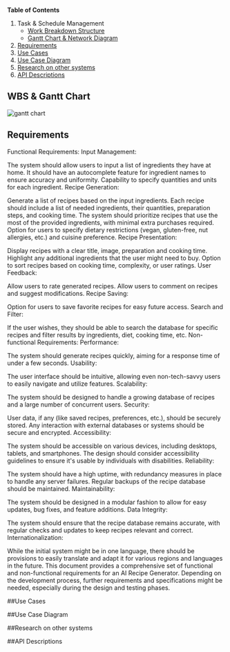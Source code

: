 **Table of Contents**
1. Task & Schedule Management
    - [Work Breakdown Structure](#work-breadown-structure)
    - [Gantt Chart  & Network Diagram](#gantt-chart--network-diagram)
1. [Requirements](#requirements)
1. [Use Cases](#use-cases)
1. [Use Case Diagram](#use-case-diagram)
1. [Research on other systems](#research-on-other-systems)
1. [API Descriptions](#api-descriptions)



## WBS & Gantt Chart
![gantt chart]()



## Requirements 
Functional Requirements:
Input Management:

The system should allow users to input a list of ingredients they have at home.
It should have an autocomplete feature for ingredient names to ensure accuracy and uniformity.
Capability to specify quantities and units for each ingredient.
Recipe Generation:

Generate a list of recipes based on the input ingredients.
Each recipe should include a list of needed ingredients, their quantities, preparation steps, and cooking time.
The system should prioritize recipes that use the most of the provided ingredients, with minimal extra purchases required.
Option for users to specify dietary restrictions (vegan, gluten-free, nut allergies, etc.) and cuisine preference.
Recipe Presentation:

Display recipes with a clear title, image, preparation and cooking time.
Highlight any additional ingredients that the user might need to buy.
Option to sort recipes based on cooking time, complexity, or user ratings.
User Feedback:

Allow users to rate generated recipes.
Allow users to comment on recipes and suggest modifications.
Recipe Saving:

Option for users to save favorite recipes for easy future access.
Search and Filter:

If the user wishes, they should be able to search the database for specific recipes and filter results by ingredients, diet, cooking time, etc.
Non-functional Requirements:
Performance:

The system should generate recipes quickly, aiming for a response time of under a few seconds.
Usability:

The user interface should be intuitive, allowing even non-tech-savvy users to easily navigate and utilize features.
Scalability:

The system should be designed to handle a growing database of recipes and a large number of concurrent users.
Security:

User data, if any (like saved recipes, preferences, etc.), should be securely stored.
Any interaction with external databases or systems should be secure and encrypted.
Accessibility:

The system should be accessible on various devices, including desktops, tablets, and smartphones.
The design should consider accessibility guidelines to ensure it's usable by individuals with disabilities.
Reliability:

The system should have a high uptime, with redundancy measures in place to handle any server failures.
Regular backups of the recipe database should be maintained.
Maintainability:

The system should be designed in a modular fashion to allow for easy updates, bug fixes, and feature additions.
Data Integrity:

The system should ensure that the recipe database remains accurate, with regular checks and updates to keep recipes relevant and correct.
Internationalization:

While the initial system might be in one language, there should be provisions to easily translate and adapt it for various regions and languages in the future.
This document provides a comprehensive set of functional and non-functional requirements for an AI Recipe Generator. Depending on the development process, further requirements and specifications might be needed, especially during the design and testing phases.

##Use Cases 

##Use Case Diagram 

##Research on other systems

##API Descriptions



